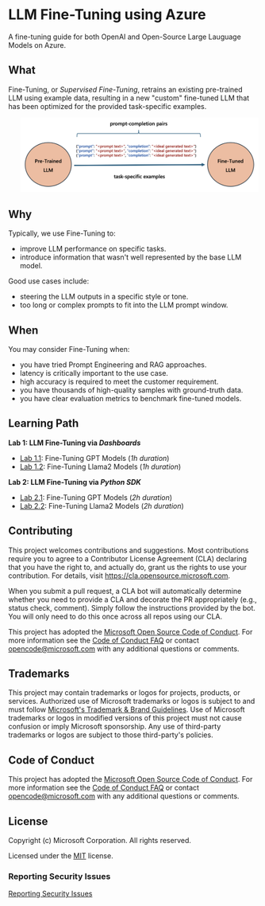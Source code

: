 # LLM Fine-Tuning using Azure 
A fine-tuning guide for both OpenAI and Open-Source Large Lauguage Models on Azure.

## What
Fine-Tuning, or *Supervised Fine-Tuning*, retrains an existing pre-trained LLM using example data, resulting in a new "custom" fine-tuned LLM that has been optimized for the provided task-specific examples. 
<ol><img src="labs/images/screenshot-fine-tuning-illustration-diagram.png" alt="Screenshot of What is Fine-Tuning illustration diagram." width="600"/></ol>

## Why
Typically, we use Fine-Tuning to:
- improve LLM performance on specific tasks.
- introduce information that wasn't well represented by the base LLM model.

Good use cases include: 
- steering the LLM outputs in a specific style or tone.
- too long or complex prompts to fit into the LLM prompt window.

## When
You may consider Fine-Tuning when:
- you have tried Prompt Engineering and RAG approaches.
- latency is critically important to the use case.
- high accuracy is required to meet the customer requirement.
- you have thousands of high-quality samples with ground-truth data.
- you have clear evaluation metrics to benchmark fine-tuned models.

## Learning Path
**Lab 1: LLM Fine-Tuning via *Dashboards***
- [Lab 1.1](labs/fine_tuning_dashboards/gpt_3_fine_tuning_aoai_dashboard.md): Fine-Tuning GPT Models (*1h duration*)
- [Lab 1.2](labs/fine_tuning_dashboards/llama2_fine_tuning_aml_dashboard.md): Fine-Tuning Llama2 Models (*1h duration*)

**Lab 2: LLM Fine-Tuning via *Python SDK***
- [Lab 2.1](labs/fine_tuning_notebooks/gpt_fine_tuning/gpt_35_turbo_fine_tuning.ipynb): Fine-Tuning GPT Models (*2h duration*)
- [Lab 2.2](labs/fine_tuning_notebooks/llama2_fine_tuning/llama_2_7b_fine_tuning.ipynb): Fine-Tuning Llama2 Models (*2h duration*) 

## Contributing
This project welcomes contributions and suggestions.  Most contributions require you to agree to a
Contributor License Agreement (CLA) declaring that you have the right to, and actually do, grant us
the rights to use your contribution. For details, visit https://cla.opensource.microsoft.com.

When you submit a pull request, a CLA bot will automatically determine whether you need to provide
a CLA and decorate the PR appropriately (e.g., status check, comment). Simply follow the instructions
provided by the bot. You will only need to do this once across all repos using our CLA.

This project has adopted the [Microsoft Open Source Code of Conduct](https://opensource.microsoft.com/codeofconduct/).
For more information see the [Code of Conduct FAQ](https://opensource.microsoft.com/codeofconduct/faq/) or
contact [opencode@microsoft.com](mailto:opencode@microsoft.com) with any additional questions or comments.

## Trademarks
This project may contain trademarks or logos for projects, products, or services. Authorized use of Microsoft 
trademarks or logos is subject to and must follow 
[Microsoft's Trademark & Brand Guidelines](https://www.microsoft.com/en-us/legal/intellectualproperty/trademarks/usage/general).
Use of Microsoft trademarks or logos in modified versions of this project must not cause confusion or imply Microsoft sponsorship.
Any use of third-party trademarks or logos are subject to those third-party's policies.

## Code of Conduct
This project has adopted the
[Microsoft Open Source Code of Conduct](https://opensource.microsoft.com/codeofconduct/).
For more information see the
[Code of Conduct FAQ](https://opensource.microsoft.com/codeofconduct/faq/)
or contact [opencode@microsoft.com](mailto:opencode@microsoft.com)
with any additional questions or comments.

## License
Copyright (c) Microsoft Corporation. All rights reserved.

Licensed under the [MIT](LICENSE) license.

### Reporting Security Issues
[Reporting Security Issues](https://github.com/microsoft/repo-templates/blob/main/shared/SECURITY.md)


